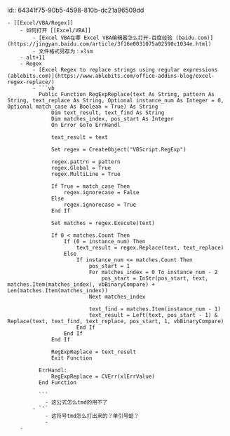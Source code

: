 id:: 64341f75-90b5-4598-810b-dc21a96509dd

	- [[Excel/VBA/Regex]]
		- 如何打开 [[Excel/VBA]]
			- [Excel VBA在哪 Excel VBA编辑器怎么打开-百度经验 (baidu.com)](https://jingyan.baidu.com/article/3f16e0031075a02590c1034e.html)
			- 文件格式另存为：xlsm
		- alt+11
		- Regex
			- [Excel Regex to replace strings using regular expressions (ablebits.com)](https://www.ablebits.com/office-addins-blog/excel-regex-replace/)
			- ```vb
			  Public Function RegExpReplace(text As String, pattern As String, text_replace As String, Optional instance_num As Integer = 0, Optional match_case As Boolean = True) As String
			      Dim text_result, text_find As String
			      Dim matches_index, pos_start As Integer
			      On Error GoTo ErrHandl
			      
			      text_result = text
			      
			      Set regex = CreateObject("VBScript.RegExp")
			      
			      regex.pattrn = pattern
			      regex.Global = True
			      regex.MultiLine = True
			      
			      If True = match_case Then
			          regex.ignorecase = False
			      Else
			          regex.ignorecase = True
			      End If
			      
			      Set matches = regex.Execute(text)
			          
			      If 0 < matches.Count Then
			          If (0 = instance_num) Then
			              text_result = regex.Replace(text, text_replace)
			          Else
			              If instance_num <= matches.Count Then
			                  pos_start = 1
			                  For matches_index = 0 To instance_num - 2
			                      pos_start = InStr(pos_start, text, matches.Item(matches_index), vbBinaryCompare) + Len(matches.Item(matches_index))
			                  Next matches_index
			                  
			                  text_find = matches.Item(instance_num - 1)
			                  text_result = Left(text, pos_start - 1) & Replace(text, text_find, text_replace, pos_start, 1, vbBinaryCompare)
			              End If
			          End If
			      End If
			      
			      RegExpReplace = text_result
			      Exit Function
			  
			  ErrHandl:
			      RegExpReplace = CVErr(xlErrValue)
			  End Function
			  
			  ```
				- 这公式怎么tmd的用不了
			- `'`
				- 这符号tmd怎么打出来的？单引号蛤？
				-
		-